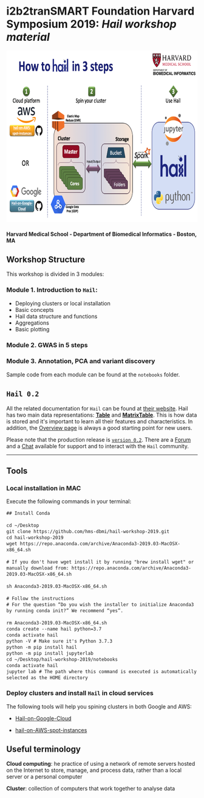 # i2b2tranSMART Foundation Harvard Symposium 2019: *Hail workshop material*

<img src="https://github.com/hms-dbmi/hail-workshop-2019/blob/master/images/workshop-cover.png" height="450">

#### Harvard Medical School - Department of Biomedical Informatics - Boston, MA

## Workshop Structure

This workshop is divided in 3 modules: 

### Module 1. **Introduction to `Hail`:**

  - Deploying clusters or local installation
  - Basic concepts 
  - Hail data structure and functions
  - Aggregations
  - Basic plotting 

### Module 2. **GWAS in 5 steps**

###  Module 3. **Annotation, PCA and variant discovery**

Sample code from each module can be found at the `notebooks` folder.

## `Hail 0.2`
All the related documentation for `Hail` can be found at [their website](<https://hail.is/index.html>). Hail has two main data representations: [**Table**](<https://hail.is/docs/0.2/hail.Table.html#hail.Table>) and [**MatrixTable**](<https://hail.is/docs/0.2/overview/matrix_table.html>). This is how data is stored and it's important to learn all their features and characteristics. In addition, the [Overview page](<https://hail.is/docs/0.2/overview/index.html>) is always a good starting point for new users.  

Please note that the production release is [`version 0.2`](<https://hail.is/docs/0.2/index.html>). There are a [Forum](<https://discuss.hail.is/>) and a [Chat](<https://hail.zulipchat.com/login/>) available for support and to interact with the `Hail` community.

--- 



## Tools

### Local installation in MAC

Execute the following commands in your terminal:

```
## Install Conda 

cd ~/Desktop
git clone https://github.com/hms-dbmi/hail-workshop-2019.git
cd hail-workshop-2019
wget https://repo.anaconda.com/archive/Anaconda3-2019.03-MacOSX-x86_64.sh

# If you don't have wget install it by running "brew install wget" or manually download from: https://repo.anaconda.com/archive/Anaconda3-2019.03-MacOSX-x86_64.sh

sh Anaconda3-2019.03-MacOSX-x86_64.sh

# Follow the instructions 
# For the question “Do you wish the installer to initialize Anaconda3 by running conda init?” We recommend “yes”.

rm Anaconda3-2019.03-MacOSX-x86_64.sh
conda create --name hail python=3.7
conda activate hail
python -V # Make sure it's Python 3.7.3
python -m pip install hail
python -m pip install jupyterlab
cd ~/Desktop/hail-workshop-2019/notebooks
conda activate hail
jupyter lab # The path where this command is executed is automatically selected as the HOME directory
```



###  Deploy clusters and install `Hail` in cloud services 

The following tools will help you spining clusters in both Google and AWS:

- [Hail-on-Google-Cloud](https://github.com/hms-dbmi/Hail-on-Google-Cloud "DataProc Repo")

- [hail-on-AWS-spot-instances](https://github.com/hms-dbmi/hail-on-AWS-spot-instances "AWS Repo")


## Useful terminology

**Cloud computing**: he practice of using a network of remote servers hosted on the Internet to store, manage, and process data, rather than a local server or a personal computer

**Cluster**: collection of computers that work together to analyse data

